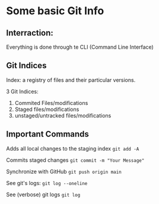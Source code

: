 # Some basic Git Info

## Interraction:

Everything is done through te CLI (Command Line Interface)


## Git Indices
Index: a registry of files and their particular versions.

3 Git Indices:

  1. Commited Files/modifications
  3. Staged files/modifications
  2. unstaged/untracked files/modifications

## Important Commands

Adds all local changes to the staging index
 `git add -A`

Commits staged changes
`git commit -m "Your Message"`

Synchronize with GitHub
`git push origin main`

See git's logs:
`git log --oneline`

See (verbose) git logs
`git log`